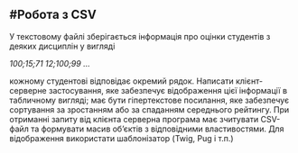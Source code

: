 #Робота з CSV
---
У текстовому файлі зберігається інформація про оцінки студентів з деяких дисциплін у вигляді

*100;15;71
12;100;99
…*

кожному студентові відповідає окремий рядок.
Написати клієнт-серверне застосування, яке забезпечує відображення цієї інформації в табличному вигляді; має бути гіпертекстове посилання, яке забезпечує сортування за зростанням або за спаданням середнього рейтингу.
При отриманні запиту від клієнта серверна програма має зчитувати CSV-файл та формувати масив об’єктів з відповідними властивостями.
Для відображення використати шаблонізатор (Twig, Pug і т.п.)
